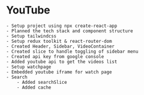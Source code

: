 # YouTube

    - Setup project using npx create-react-app
    - Planned the tech stack and component structure
    - Setup tailwindcss
    - Setup redux toolkit & react-router-dom
    - Created Header, Sidebar, VideoContainer
    - Created slice to handle toggling of sidebar menu
    - Created api key from google console
    - Added youtube api to get the videos list
    - Setup watchpage
    - Embedded youtube iframe for watch page
    - Search
        - Added searchSlice
        - Added cache
